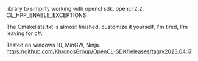 library to simplify working with opencl sdk. opencl 2.2, CL_HPP_ENABLE_EXCEPTIONS.

The Cmakelists.txt is almost finished, customize it yourself, I'm tired, I'm leaving for c#.

Tested on windows 10, MinGW, Ninja. https://github.com/KhronosGroup/OpenCL-SDK/releases/tag/v2023.04.17
